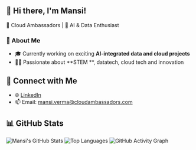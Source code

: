## 👋 Hi there, I'm Mansi!

🏢 Cloud Ambassadors | 🧠 AI & Data Enthusiast

### 🚀 About Me

- 🎓 Currently working on exciting **AI-integrated data and cloud projects**
- 🧑‍💻 Passionate about **STEM **, datatech, cloud tech and innovation

## 🔗 Connect with Me

- 🌐 [LinkedIn](www.linkedin.com/in/mansivermaofficial)
- 📫 Email: [mansi.verma@cloudambassadors.com](mailto:mansi.verma@cloudambassadors.com)

## 📊 GitHub Stats

![Mansi's GitHub Stats](https://github-readme-stats.vercel.app/api?username=mansi-cloudambassadors&show_icons=true&theme=tokyonight)
![Top Languages](https://github-readme-stats.vercel.app/api/top-langs/?username=mansi-cloudambassadors&layout=compact&theme=tokyonight)
![GitHub Activity Graph](https://github-readme-activity-graph.vercel.app/graph?username=mansi-cloudambassadors&theme=tokyo-night)
